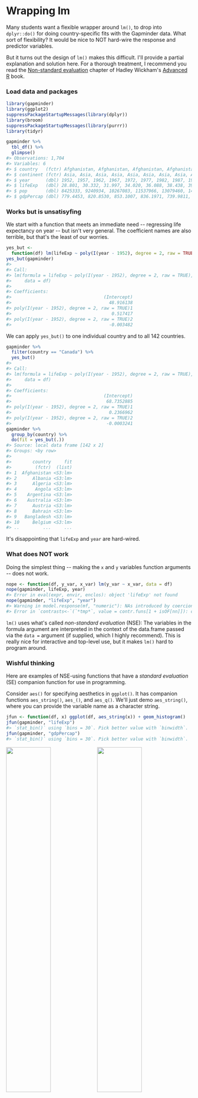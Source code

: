 # Wrapping lm



Many students want a flexible wrapper around `lm()`, to drop into `dplyr::do()` for doing country-specific fits with the Gapminder data. What sort of flexibility? It would be nice to NOT hard-wire the response and predictor variables.

But it turns out the design of `lm()` makes this difficult. I'll provide a partial explanation and solution here. For a thorough treatment, I recommend you read the [Non-standard evaluation](http://adv-r.had.co.nz/Computing-on-the-language.html) chapter of Hadley Wickham's [Advanced R](http://adv-r.had.co.nz) book.

### Load data and packages


```r
library(gapminder)
library(ggplot2)
suppressPackageStartupMessages(library(dplyr))
library(broom)
suppressPackageStartupMessages(library(purrr))
library(tidyr)

gapminder %>%
  tbl_df() %>%
  glimpse()
#> Observations: 1,704
#> Variables: 6
#> $ country   (fctr) Afghanistan, Afghanistan, Afghanistan, Afghanistan,...
#> $ continent (fctr) Asia, Asia, Asia, Asia, Asia, Asia, Asia, Asia, Asi...
#> $ year      (dbl) 1952, 1957, 1962, 1967, 1972, 1977, 1982, 1987, 1992...
#> $ lifeExp   (dbl) 28.801, 30.332, 31.997, 34.020, 36.088, 38.438, 39.8...
#> $ pop       (dbl) 8425333, 9240934, 10267083, 11537966, 13079460, 1488...
#> $ gdpPercap (dbl) 779.4453, 820.8530, 853.1007, 836.1971, 739.9811, 78...
```

### Works but is unsatisyfing

We start with a function that meets an immediate need -- regressing life expectancy on year -- but isn't very general. The coefficient names are also terrible, but that's the least of our worries.


```r
yes_but <-
  function(df) lm(lifeExp ~ poly(I(year - 1952), degree = 2, raw = TRUE), df)
yes_but(gapminder)
#> 
#> Call:
#> lm(formula = lifeExp ~ poly(I(year - 1952), degree = 2, raw = TRUE), 
#>     data = df)
#> 
#> Coefficients:
#>                                   (Intercept)  
#>                                     48.916138  
#> poly(I(year - 1952), degree = 2, raw = TRUE)1  
#>                                      0.517417  
#> poly(I(year - 1952), degree = 2, raw = TRUE)2  
#>                                     -0.003482
```

We can apply `yes_but()` to one individual country and to all 142 countries.


```r
gapminder %>%
  filter(country == "Canada") %>% 
  yes_but()
#> 
#> Call:
#> lm(formula = lifeExp ~ poly(I(year - 1952), degree = 2, raw = TRUE), 
#>     data = df)
#> 
#> Coefficients:
#>                                   (Intercept)  
#>                                    68.7352885  
#> poly(I(year - 1952), degree = 2, raw = TRUE)1  
#>                                     0.2366962  
#> poly(I(year - 1952), degree = 2, raw = TRUE)2  
#>                                    -0.0003241
gapminder %>% 
  group_by(country) %>% 
  do(fit = yes_but(.))
#> Source: local data frame [142 x 2]
#> Groups: <by row>
#> 
#>        country     fit
#>         (fctr)  (list)
#> 1  Afghanistan <S3:lm>
#> 2      Albania <S3:lm>
#> 3      Algeria <S3:lm>
#> 4       Angola <S3:lm>
#> 5    Argentina <S3:lm>
#> 6    Australia <S3:lm>
#> 7      Austria <S3:lm>
#> 8      Bahrain <S3:lm>
#> 9   Bangladesh <S3:lm>
#> 10     Belgium <S3:lm>
#> ..         ...     ...
```

It's disappointing that `lifeExp` and `year` are hard-wired.

### What does NOT work

Doing the simplest thing -- making the `x` and `y` variables function arguments -- does not work.


```r
nope <- function(df, y_var, x_var) lm(y_var ~ x_var, data = df)
nope(gapminder, lifeExp, year)
#> Error in eval(expr, envir, enclos): object 'lifeExp' not found
nope(gapminder, "lifeExp", "year")
#> Warning in model.response(mf, "numeric"): NAs introduced by coercion
#> Error in `contrasts<-`(`*tmp*`, value = contr.funs[1 + isOF[nn]]): contrasts can be applied only to factors with 2 or more levels
```

`lm()` uses what's called *non-standard evaluation* (NSE): The variables in the formula argument are interpreted in the context of the data.frame passed via the `data =` argument (if supplied, which I highly recommend). This is really nice for interactive and top-level use, but it makes `lm()` hard to program around.

### Wishful thinking

Here are examples of NSE-using functions that have a *standard evaluation* (SE) companion function for use in programming.

Consider `aes()` for specifying aesthetics in `ggplot()`. It has companion functions `aes_string()`, `aes_()`, and `aes_q()`. We'll just demo `aes_string()`, where you can provide the variable name as a character string.


```r
jfun <- function(df, x) ggplot(df, aes_string(x)) + geom_histogram()
jfun(gapminder, "lifeExp")
#> `stat_bin()` using `bins = 30`. Pick better value with `binwidth`.
jfun(gapminder, "gdpPercap")
#> `stat_bin()` using `bins = 30`. Pick better value with `binwidth`.
```

<img src="block025_lm-poly_files/figure-html/unnamed-chunk-5-1.png" title="" alt="" width="49%" /><img src="block025_lm-poly_files/figure-html/unnamed-chunk-5-2.png" title="" alt="" width="49%" />

Consider `arrange()` from `dplyr`, which orders rows of a `tbl`. It has companion function `arrange_()`, following a general pattern used for the `dplyr` verbs: The SE version has the same name but with `_` tacked on the end. This allows you to specify the variable in a couple ways, including via character string.


```r
jfun2 <- function(df, x, n = 2) head(arrange_(df, x), n)
jfun2(gapminder, "lifeExp")
#>       country continent year lifeExp     pop gdpPercap
#> 1      Rwanda    Africa 1992  23.599 7290203  737.0686
#> 2 Afghanistan      Asia 1952  28.801 8425333  779.4453
jfun2(gapminder, quote(gdpPercap))
#>            country continent year lifeExp      pop gdpPercap
#> 1 Congo, Dem. Rep.    Africa 2002  44.966 55379852  241.1659
#> 2 Congo, Dem. Rep.    Africa 2007  46.462 64606759  277.5519
gapminder %>% 
  group_by(continent) %>% 
  do(jfun2(., ~ pop))
#> Source: local data frame [10 x 6]
#> Groups: continent [5]
#> 
#>                  country continent  year lifeExp     pop  gdpPercap
#>                   (fctr)    (fctr) (dbl)   (dbl)   (dbl)      (dbl)
#> 1  Sao Tome and Principe    Africa  1952  46.471   60011   879.5836
#> 2  Sao Tome and Principe    Africa  1957  48.945   61325   860.7369
#> 3    Trinidad and Tobago  Americas  1952  59.100  662850  3023.2719
#> 4    Trinidad and Tobago  Americas  1957  61.800  764900  4100.3934
#> 5                Bahrain      Asia  1952  50.939  120447  9867.0848
#> 6                Bahrain      Asia  1957  53.832  138655 11635.7995
#> 7                Iceland    Europe  1952  72.490  147962  7267.6884
#> 8                Iceland    Europe  1957  73.470  165110  9244.0014
#> 9            New Zealand   Oceania  1952  69.390 1994794 10556.5757
#> 10           New Zealand   Oceania  1957  70.260 2229407 12247.3953
```

But sadly there is no `lm_()` for us to build around in our application.

### A solution: if you can't beat `em, join `em

I'm actually not providing an exact equivalent of `aes_string()` or `arrange_()` for `lm()`. Specifically, the function below still uses NSE. Why? Because we often use `year` as a predictor and usually want to shift it by its minimum, so that the intercept is more interpretable.

Here's a function that plays well with `dplyr::do()`, but with flexibility re: the response and predictor variables. `lm_poly_raw()` uses `lm()` to fit polynomial models of a chosen degree and with other arguments passed via `...`.


```r
lm_poly_raw <- function(df, y, x, degree = 1, ...) {
  lm_formula <-
    substitute(y ~ poly(x, degree, raw = TRUE),
               list(y = substitute(y), x = substitute(x), degree = degree))
  eval(lm(lm_formula, data = df, ...))
}
```

Use it on the full dataset and on one country:


```r
lm_poly_raw(gapminder, y = lifeExp, x = I(year - 1952))
#> 
#> Call:
#> lm(formula = lm_formula, data = df)
#> 
#> Coefficients:
#>                         (Intercept)  poly(I(year - 1952), 1, raw = TRUE)  
#>                             50.5121                               0.3259
gapminder %>% 
  filter(country == "Canada") %>% 
  lm_poly_raw(y = lifeExp, x = I(year - 1952))
#> 
#> Call:
#> lm(formula = lm_formula, data = df)
#> 
#> Coefficients:
#>                         (Intercept)  poly(I(year - 1952), 1, raw = TRUE)  
#>                             68.8838                               0.2189
```

Use it with different response and predictor variables (plot included, so you can sanity check estimated coefficients -- we haven't fit this model *ad nauseum*):


```r
gapminder %>% 
  lm_poly_raw(y = lifeExp, x = log(gdpPercap/median(gdpPercap)))
#> 
#> Call:
#> lm(formula = lm_formula, data = df)
#> 
#> Coefficients:
#>                                           (Intercept)  
#>                                                59.565  
#> poly(log(gdpPercap/median(gdpPercap)), 1, raw = TRUE)  
#>                                                 8.405
gapminder %>% 
  ggplot(aes(x = log(gdpPercap/median(gdpPercap)), y = lifeExp)) +
  geom_point() +
  geom_smooth(method = "lm", se = FALSE)
```

![](block025_lm-poly_files/figure-html/unnamed-chunk-9-1.png) 

Prove that we can control other `lm()` arguments, such as `NA` handling. Here we request that `lm()` refuse to work in the presence of `NA`s and test with a suitably offensive dataset:


```r
belgium <- gapminder %>% filter(country == "Belgium")
lm_poly_raw(belgium, y = lifeExp, x = I(year - 1952))
#> 
#> Call:
#> lm(formula = lm_formula, data = df)
#> 
#> Coefficients:
#>                         (Intercept)  poly(I(year - 1952), 1, raw = TRUE)  
#>                             67.8919                               0.2091
belgium$year[3] <- NA
lm_poly_raw(belgium, y = lifeExp, x = I(year - 1952), na.action = na.fail)
#> Error in poly(I(year - 1952), 1, raw = TRUE): missing values are not allowed in 'poly'
```

To be clear, the last error is a confirmation that things are working.

One of the very next things I would in an analysis is to attack the terrible names of the estimated coefficients.

## Use our `lm` wrapper with `broom`

Don't forget: we're still fitting plain vanilla linear models, so you can still use `lm_poly_raw()` with the `broom` package.

Fit and tidy at once:


```r
g_ests <- gapminder %>%
  group_by(country, continent) %>% 
  do(tidy(lm_poly_raw(., lifeExp, I(year - 1952))))
g_ests
#> Source: local data frame [284 x 7]
#> Groups: country, continent [142]
#> 
#>        country continent                                term   estimate
#>         (fctr)    (fctr)                               (chr)      (dbl)
#> 1  Afghanistan      Asia                         (Intercept) 29.9072949
#> 2  Afghanistan      Asia poly(I(year - 1952), 1, raw = TRUE)  0.2753287
#> 3      Albania    Europe                         (Intercept) 59.2291282
#> 4      Albania    Europe poly(I(year - 1952), 1, raw = TRUE)  0.3346832
#> 5      Algeria    Africa                         (Intercept) 43.3749744
#> 6      Algeria    Africa poly(I(year - 1952), 1, raw = TRUE)  0.5692797
#> 7       Angola    Africa                         (Intercept) 32.1266538
#> 8       Angola    Africa poly(I(year - 1952), 1, raw = TRUE)  0.2093399
#> 9    Argentina  Americas                         (Intercept) 62.6884359
#> 10   Argentina  Americas poly(I(year - 1952), 1, raw = TRUE)  0.2317084
#> ..         ...       ...                                 ...        ...
#> Variables not shown: std.error (dbl), statistic (dbl), p.value (dbl)
```

Or store fits.


```r
fits <- gapminder %>%
  group_by(country, continent) %>%
  do(fit = lm_poly_raw(., lifeExp, I(year - 1952)))
fits
#> Source: local data frame [142 x 3]
#> Groups: <by row>
#> 
#>        country continent     fit
#>         (fctr)    (fctr)  (list)
#> 1  Afghanistan      Asia <S3:lm>
#> 2      Albania    Europe <S3:lm>
#> 3      Algeria    Africa <S3:lm>
#> 4       Angola    Africa <S3:lm>
#> 5    Argentina  Americas <S3:lm>
#> 6    Australia   Oceania <S3:lm>
#> 7      Austria    Europe <S3:lm>
#> 8      Bahrain      Asia <S3:lm>
#> 9   Bangladesh      Asia <S3:lm>
#> 10     Belgium    Europe <S3:lm>
#> ..         ...       ...     ...
```

Then go after tidy info on the fitted models (`glance.lm()`), estimated parameters (see above; `tidy.lm()`), or the observed data (`augment.lm()`).


```r
fits %>% 
  glance(fit)
#> Source: local data frame [142 x 13]
#> Groups: country, continent [142]
#> 
#>        country continent r.squared adj.r.squared     sigma  statistic
#>         (fctr)    (fctr)     (dbl)         (dbl)     (dbl)      (dbl)
#> 1  Afghanistan      Asia 0.9477123     0.9424835 1.2227880  181.24941
#> 2      Albania    Europe 0.9105778     0.9016355 1.9830615  101.82901
#> 3      Algeria    Africa 0.9851172     0.9836289 1.3230064  661.91709
#> 4       Angola    Africa 0.8878146     0.8765961 1.4070091   79.13818
#> 5    Argentina  Americas 0.9955681     0.9951249 0.2923072 2246.36635
#> 6    Australia   Oceania 0.9796477     0.9776125 0.6206086  481.34586
#> 7      Austria    Europe 0.9921340     0.9913474 0.4074094 1261.29629
#> 8      Bahrain      Asia 0.9667398     0.9634138 1.6395865  290.65974
#> 9   Bangladesh      Asia 0.9893609     0.9882970 0.9766908  929.92637
#> 10     Belgium    Europe 0.9945406     0.9939946 0.2929025 1821.68840
#> ..         ...       ...       ...           ...       ...        ...
#> Variables not shown: p.value (dbl), df (int), logLik (dbl), AIC (dbl), BIC
#>   (dbl), deviance (dbl), df.residual (int)
fits %>% 
  tidy(fit)
#> Source: local data frame [284 x 7]
#> Groups: country, continent [142]
#> 
#>        country continent                                term   estimate
#>         (fctr)    (fctr)                               (chr)      (dbl)
#> 1  Afghanistan      Asia                         (Intercept) 29.9072949
#> 2  Afghanistan      Asia poly(I(year - 1952), 1, raw = TRUE)  0.2753287
#> 3      Albania    Europe                         (Intercept) 59.2291282
#> 4      Albania    Europe poly(I(year - 1952), 1, raw = TRUE)  0.3346832
#> 5      Algeria    Africa                         (Intercept) 43.3749744
#> 6      Algeria    Africa poly(I(year - 1952), 1, raw = TRUE)  0.5692797
#> 7       Angola    Africa                         (Intercept) 32.1266538
#> 8       Angola    Africa poly(I(year - 1952), 1, raw = TRUE)  0.2093399
#> 9    Argentina  Americas                         (Intercept) 62.6884359
#> 10   Argentina  Americas poly(I(year - 1952), 1, raw = TRUE)  0.2317084
#> ..         ...       ...                                 ...        ...
#> Variables not shown: std.error (dbl), statistic (dbl), p.value (dbl)
fits %>% 
  augment(fit)
#> Source: local data frame [1,704 x 11]
#> Groups: country, continent [142]
#> 
#>        country continent lifeExp poly.I.year...1952...1..raw...TRUE.
#>         (fctr)    (fctr)   (dbl)                               (dbl)
#> 1  Afghanistan      Asia  28.801                                   0
#> 2  Afghanistan      Asia  30.332                                   5
#> 3  Afghanistan      Asia  31.997                                  10
#> 4  Afghanistan      Asia  34.020                                  15
#> 5  Afghanistan      Asia  36.088                                  20
#> 6  Afghanistan      Asia  38.438                                  25
#> 7  Afghanistan      Asia  39.854                                  30
#> 8  Afghanistan      Asia  40.822                                  35
#> 9  Afghanistan      Asia  41.674                                  40
#> 10 Afghanistan      Asia  41.763                                  45
#> ..         ...       ...     ...                                 ...
#> Variables not shown: .fitted (dbl), .se.fit (dbl), .resid (dbl), .hat
#>   (dbl), .sigma (dbl), .cooksd (dbl), .std.resid (dbl)
```
